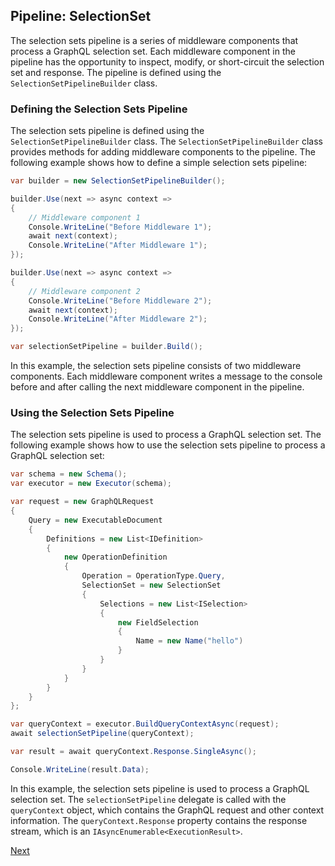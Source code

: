 ## Pipeline: SelectionSet

The selection sets pipeline is a series of middleware components that process a GraphQL selection set. Each middleware component in the pipeline has the opportunity to inspect, modify, or short-circuit the selection set and response. The pipeline is defined using the `SelectionSetPipelineBuilder` class.

### Defining the Selection Sets Pipeline

The selection sets pipeline is defined using the `SelectionSetPipelineBuilder` class. The `SelectionSetPipelineBuilder` class provides methods for adding middleware components to the pipeline. The following example shows how to define a simple selection sets pipeline:

```csharp
var builder = new SelectionSetPipelineBuilder();

builder.Use(next => async context =>
{
    // Middleware component 1
    Console.WriteLine("Before Middleware 1");
    await next(context);
    Console.WriteLine("After Middleware 1");
});

builder.Use(next => async context =>
{
    // Middleware component 2
    Console.WriteLine("Before Middleware 2");
    await next(context);
    Console.WriteLine("After Middleware 2");
});

var selectionSetPipeline = builder.Build();
```

In this example, the selection sets pipeline consists of two middleware components. Each middleware component writes a message to the console before and after calling the next middleware component in the pipeline.

### Using the Selection Sets Pipeline

The selection sets pipeline is used to process a GraphQL selection set. The following example shows how to use the selection sets pipeline to process a GraphQL selection set:

```csharp
var schema = new Schema();
var executor = new Executor(schema);

var request = new GraphQLRequest
{
    Query = new ExecutableDocument
    {
        Definitions = new List<IDefinition>
        {
            new OperationDefinition
            {
                Operation = OperationType.Query,
                SelectionSet = new SelectionSet
                {
                    Selections = new List<ISelection>
                    {
                        new FieldSelection
                        {
                            Name = new Name("hello")
                        }
                    }
                }
            }
        }
    }
};

var queryContext = executor.BuildQueryContextAsync(request);
await selectionSetPipeline(queryContext);

var result = await queryContext.Response.SingleAsync();

Console.WriteLine(result.Data);
```

In this example, the selection sets pipeline is used to process a GraphQL selection set. The `selectionSetPipeline` delegate is called with the `queryContext` object, which contains the GraphQL request and other context information. The `queryContext.Response` property contains the response stream, which is an `IAsyncEnumerable<ExecutionResult>`.

[Next](xref://02-simple-usage.md)
